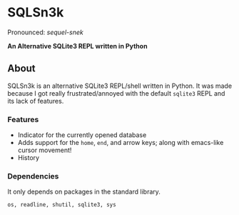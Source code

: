 # SQLSn3k
Pronounced: *sequel-snek*

**An Alternative SQLite3 REPL written in Python**

## About
SQLSn3k is an alternative SQLite3 REPL/shell written in Python. It was made because I got really frustrated/annoyed with the default `sqlite3` REPL and its lack of features. 

### Features
* Indicator for the currently opened database
* Adds support for the `home`, `end`, and arrow keys; along with emacs-like cursor movement!
* History

### Dependencies
It only depends on packages in the standard library.

`os, readline, shutil, sqlite3, sys`
